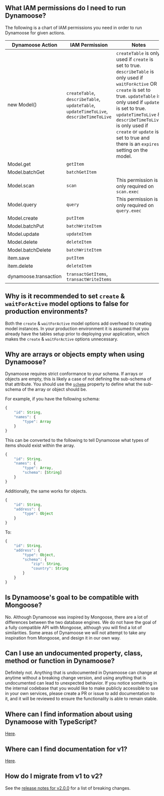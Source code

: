 ## What IAM permissions do I need to run Dynamoose?

The following is a chart of IAM permissions you need in order to run Dynamoose for given actions.

| Dynamoose Action | IAM Permission | Notes |
|------------------|----------------|-------|
| new Model() | `createTable`, `describeTable`, `updateTable`, `updateTimeToLive`, `describeTimeToLive` | `createTable` is only used if `create` is set to true. `describeTable` is only used if `waitForActive` OR `create` is set to true. `updateTable` is only used if `update` is set to true. `updateTimeToLive` & `describeTimeToLive` is only used if `create` or `update` is set to true and there is an `expires` setting on the model. |
| Model.get | `getItem` |  |
| Model.batchGet | `batchGetItem` |  |
| Model.scan | `scan` | This permission is only required on `scan.exec` |
| Model.query | `query` | This permission is only required on `query.exec` |
| Model.create | `putItem` |  |
| Model.batchPut | `batchWriteItem` |  |
| Model.update | `updateItem` |  |
| Model.delete | `deleteItem` |  |
| Model.batchDelete | `batchWriteItem` |  |
| item.save | `putItem` |  |
| item.delete | `deleteItem` |  |
| dynamoose.transaction | `transactGetItems`, `transactWriteItems` |  |

## Why is it recommended to set `create` & `waitForActive` model options to false for production environments?

Both the `create` & `waitForActive` model options add overhead to creating model instances. In your production environment it is assumed that you already have the tables setup prior to deploying your application, which makes the `create` & `waitForActive` options unnecessary.

## Why are arrays or objects empty when using Dynamoose?

Dynamoose requires strict conformance to your schema. If arrays or objects are empty, this is likely a case of not defining the sub-schema of that attribute. You should use the [`schema`](../guide/Schema#schema-object--array) property to define what the sub-schema of the array or object should be.

For example, if you have the following schema:

```js
{
	"id": String,
	"names": {
		"type": Array
	}
}
```

This can be converted to the following to tell Dynamoose what types of items should exist within the array.

```js
{
	"id": String,
	"names": {
		"type": Array,
		"schema": [String]
	}
}
```

Additionally, the same works for objects.

```js
{
	"id": String,
	"address": {
		"type": Object
	}
}
```

To:

```js
{
	"id": String,
	"address": {
		"type": Object,
		"schema": {
			"zip": String,
			"country": String
		}
	}
}
```

## Is Dynamoose's goal to be compatible with Mongoose?

No. Although Dynamoose was inspired by Mongoose, there are a lot of differences between the two database engines. We do not have the goal of a fully compatible API with Mongoose, although you will find a lot of similarities. Some areas of Dynamoose we will not attempt to take any inspiration from Mongoose, and design it in our own way.

## Can I use an undocumented property, class, method or function in Dynamoose?

Definitely not. Anything that is undocumented in Dynamoose can change at anytime without a breaking change version, and using anything that is undocumented can lead to unexpected behavior. If you notice something in the internal codebase that you would like to make publicly accessible to use in your own services, please create a PR or issue to add documentation to it, and it will be reviewed to ensure the functionality is able to remain stable.

## Where can I find information about using Dynamoose with TypeScript?

[Here](../getting_started/TypeScript).

## Where can I find documentation for v1?

[Here](https://v1.dynamoosejs.com).

## How do I migrate from v1 to v2?

See the [release notes for v2.0.0](https://github.com/dynamoose/dynamoose/releases/tag/v2.0.0) for a list of breaking changes.
